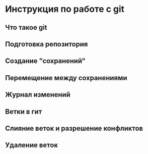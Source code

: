 # Инструкция по работе с git 

## Что такое git

## Подготовка репозитория

## Создание "сохранений"

## Перемещение между сохранениями

## Журнал изменений 

## Ветки в гит

## Слияние веток и разрешение конфликтов

## Удаление веток